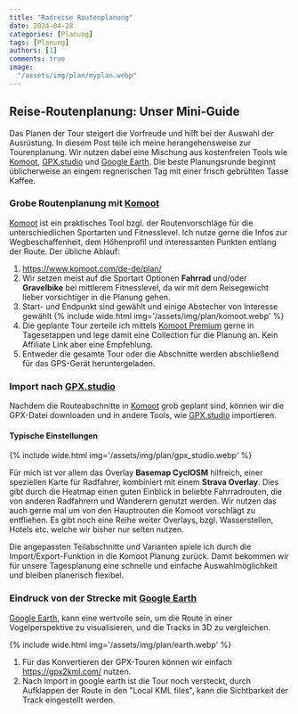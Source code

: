 ```yaml
---
title: "Radreise Routenplanung"
date: 2024-04-28
categories: [Planung]
tags: [Planung] 
authors: [1]
comments: true
image:
  "/assets/img/plan/myplan.webp"
---
```


## Reise-Routenplanung: Unser Mini-Guide

Das Planen der Tour steigert die Vorfreude und hilft bei der Auswahl der Ausrüstung. In diesem Post teile ich meine herangehensweise zur Tourenplanung. Wir nutzen dabei eine Mischung aus kostenfreien Tools wie [Komoot](https://www.komoot.com), [GPX.studio](https://gpx.studio/) und [Google Earth](https://earth.google.com). Die beste Planungsrunde beginnt üblicherweise an eingem regnerischen Tag mit einer frisch gebrühten Tasse Kaffee.

### Grobe Routenplanung mit [Komoot](https://www.komoot.com)

[Komoot](https://www.komoot.com) ist ein praktisches Tool bzgl. der Routenvorschläge für die unterschiedlichen Sportarten und Fitnesslevel. Ich nutze gerne die Infos zur Wegbeschaffenheit, dem Höhenprofil und interessanten Punkten entlang der Route. Der übliche Ablauf:

1. https://www.komoot.com/de-de/plan/
2. Wir setzen meist auf die Sportart Optionen **Fahrrad** und/oder **Gravelbike** bei mittlerem Fitnesslevel, da wir mit dem Reisegewicht lieber vorsichtiger in die Planung gehen.
3. Start- und Endpunkt sind gewählt und einige Abstecher von Interesse gewählt
{% include wide.html img='/assets/img/plan/komoot.webp' %}
4. Die geplante Tour zerteile ich mittels [Komoot Premium](https://www.komoot.com/de-de/premium/) gerne in Tagesetappen und lege damit eine Collection für die Planung an. Kein Affiliate Link aber eine Empfehlung.
5. Entweder die gesamte Tour oder die Abschnitte werden abschließend für das GPS-Gerät heruntergeladen.

### Import nach [GPX.studio](https://gpx.studio/)

Nachdem die Routeabschnitte in [Komoot](https://www.komoot.com) grob geplant sind, können wir die GPX-Datei downloaden und in andere Tools, wie [GPX.studio](https://gpx.studio/) importieren.

#### Typische Einstellungen

{% include wide.html img='/assets/img/plan/gpx_studio.webp' %}

Für mich ist vor allem das Overlay **Basemap CyclOSM** hilfreich, einer speziellen Karte für Radfahrer, kombiniert mit einem **Strava Overlay**. Dies gibt durch die Heatmap einen guten Einblick in beliebte Fahrradrouten, die von anderen Radfahrern und Wanderern genutzt werden. Wir nutzen das auch gerne mal um von den Hauptrouten die Komoot vorschlägt zu entfliehen. Es gibt noch eine Reihe weiter Overlays, bzgl. Wasserstellen, Hotels etc. welche wir bisher nur selten nutzen. 

Die angepassten Teilabschnitte und Varianten spiele ich durch die Import/Export-Funktion in die Komoot Planung zurück. Damit bekommen wir für unsere Tagesplanung eine schnelle und einfache Auswahlmöglichkeit und bleiben planerisch flexibel.

### Eindruck von der Strecke mit [Google Earth](https://earth.google.com)

[Google Earth](https://earth.google.com), kann eine wertvolle sein, um die Route in einer Vogelperspektive zu visualisieren, und die Tracks in 3D zu vergleichen.

{% include wide.html img='/assets/img/plan/earth.webp' %}

1. Für das Konvertieren der GPX-Touren können wir einfach https://gpx2kml.com/ nutzen.
2. Nach Import in google earth ist die Tour noch versteckt, durch Aufklappen der Route in den "Local KML files", kann die Sichtbarkeit der Track eingestellt werden.
